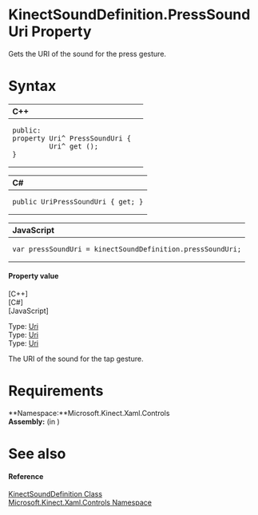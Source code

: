 KinectSoundDefinition.PressSoundUri Property  
============================================  

Gets the URI of the sound for the press gesture. <span id="syntaxSection"></span>

Syntax  
======  

<table>
<colgroup>
<col width="100%" />
</colgroup>
<thead>
<tr class="header">
<th align="left">C++</th>
</tr>
</thead>
<tbody>
<tr class="odd">
<td align="left"><pre><code>public:  
property Uri^ PressSoundUri {  
         Uri^ get ();  
}</code></pre></td>
</tr>
</tbody>
</table>

<table>
<colgroup>
<col width="100%" />
</colgroup>
<thead>
<tr class="header">
<th align="left">C#</th>
</tr>
</thead>
<tbody>
<tr class="odd">
<td align="left"><pre><code>public UriPressSoundUri { get; }</code></pre></td>
</tr>
</tbody>
</table>

<table>
<colgroup>
<col width="100%" />
</colgroup>
<thead>
<tr class="header">
<th align="left">JavaScript</th>
</tr>
</thead>
<tbody>
<tr class="odd">
<td align="left"><pre><code>var pressSoundUri = kinectSoundDefinition.pressSoundUri;</code></pre></td>
</tr>
</tbody>
</table>

<span id="ID4ER"></span>
#### Property value  

[C++]   
 [C\#]   
 [JavaScript]   

Type: [Uri](http://msdn.microsoft.com/en-us/library/windows.foundation.uri.aspx)  
Type: [Uri](http://msdn.microsoft.com/en-us/library/system.uri.aspx)  
Type: [Uri](http://msdn.microsoft.com/en-us/library/windows.foundation.uri.aspx)  

The URI of the sound for the tap gesture.  

<span id="requirements"></span>

Requirements  
============  

**Namespace:**Microsoft.Kinect.Xaml.Controls  
**Assembly:** (in )  

<span id="ID4E3"></span>

See also  
========  

<span id="ID4E5"></span>
#### Reference  

[KinectSoundDefinition Class](../../KinectSoundDefinition_Class.md)  
 [Microsoft.Kinect.Xaml.Controls Namespace](../../../Kinect.Xaml.Controls.md)  



<!--Please do not edit the data in the comment block below.-->
<!--
TOCTitle : PressSoundUri Property
RLTitle : KinectSoundDefinition.PressSoundUri Property
KeywordK : PressSoundUri property
KeywordK : KinectSoundDefinition.PressSoundUri property
KeywordF : Microsoft.Kinect.Xaml.Controls.KinectSoundDefinition.PressSoundUri
KeywordF : KinectSoundDefinition.PressSoundUri
KeywordF : PressSoundUri
KeywordF : Microsoft.Kinect.Xaml.Controls.KinectSoundDefinition.PressSoundUri
KeywordA : P:Microsoft.Kinect.Xaml.Controls.KinectSoundDefinition.PressSoundUri
AssetID : P:Microsoft.Kinect.Xaml.Controls.KinectSoundDefinition.PressSoundUri
Locale : en-us
CommunityContent : 1
APIType : Managed
APILocation : 
APIName : Microsoft.Kinect.Xaml.Controls.KinectSoundDefinition.PressSoundUri
TargetOS : Windows
TopicType : kbSyntax
DevLang : VB
DevLang : CSharp
DevLang : JavaScript
DevLang : C++
DocSet : K4Wv2
ProjType : K4Wv2Proj
Technology : Kinect for Windows
Product : Kinect for Windows SDK v2
productversion : 20
-->
